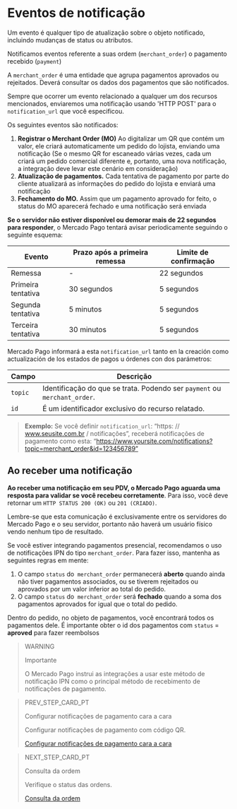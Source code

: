 # Eventos de notificação

Um evento é qualquer tipo de atualização sobre o objeto notificado, incluindo mudanças de status ou atributos. 

Notificamos eventos referente a suas ordem (`merchant_order`) o pagamento recebido (`payment`) 

A `merchant_order` é uma entidade que agrupa pagamentos aprovados ou rejeitados. Deverá consultar os dados dos pagamentos que são notificados.

Sempre que ocorrer um evento relacionado a qualquer um dos recursos mencionados, enviaremos uma notificação usando 'HTTP POST' para o `notification_url` que você especificou.

Os seguintes eventos são notificados:

1. **Registrar o Merchant Order (MO)**  Ao digitalizar um QR que contém um valor, ele criará automaticamente um pedido do lojista, enviando uma notificação (Se o mesmo QR for escaneado várias vezes, cada um criará um pedido comercial diferente e, portanto, uma nova notificação, a integração deve levar este cenário em consideração)
2. **Atualização de pagamentos.** Cada tentativa de pagamento por parte do cliente atualizará as informações do pedido do lojista e enviará uma notificação
3. **Fechamento do MO.** Assim que um pagamento aprovado for feito, o status do MO aparecerá fechado e uma notificação será enviada

**Se o servidor não estiver disponível ou demorar mais de 22 segundos para responder**, o Mercado Pago tentará avisar periodicamente seguindo o seguinte esquema:

|Evento|Prazo após a primeira remessa|Limite de confirmação|
|---|---|---|
|Remessa| - |22 segundos|
|Primeira tentativa|30 segundos|5 segundos|
|Segunda tentativa|5 minutos|5 segundos|
|Terceira tentativa|30 minutos|5 segundos|

Mercado Pago informará a esta `notification_url` tanto en la creación como actualización de los estados de pagos u órdenes con dos parámetros:

|Campo|Descrição|
|---|---|
|`topic`|Identificação do que se trata. Podendo ser `payment` ou` merchant_order`.|
|`id`|É um identificador exclusivo do recurso relatado.|


> **Exemplo:** Se você definir `notification_url`: “https: // www.seusite.com.br / notificações”, receberá notificações de pagamento como esta: “https://www.yoursite.com/notifications?topic=merchant_order&id=123456789”


## Ao receber uma notificação

**Ao receber uma notificação em seu PDV, o Mercado Pago aguarda uma resposta para validar se você recebeu corretamente**. Para isso, você deve retornar um `HTTP STATUS 200 (OK)` ou `201 (CRIADO)`.

Lembre-se que esta comunicação é exclusivamente entre os servidores do Mercado Pago e o seu servidor, portanto não haverá um usuário físico vendo nenhum tipo de resultado.

Se você estiver integrando pagamentos presencial, recomendamos o uso de notificações IPN do tipo `merchant_order`. Para fazer isso, mantenha as seguintes regras em mente:

1. O campo `status` do` merchant_order` permanecerá **aberto** quando ainda não tiver pagamentos associados, ou se tiverem rejeitados ou aprovados por um valor inferior ao total do pedido.
2. O campo `status` do` merchant_order` será **fechado** quando a soma dos pagamentos aprovados for igual que o total do pedido.

Dentro do pedido, no objeto de pagamentos, você encontrará todos os pagamentos dele. É importante obter o id dos pagamentos com `status` = **aproved** para fazer reembolsos


> WARNING
>
> Importante
>
> O Mercado Pago instrui as integrações a usar este método de notificação IPN como o principal método de recebimento de notificações de pagamento.

> PREV_STEP_CARD_PT
>
> Configurar notificações de pagamento cara a cara
>
> Configurar notificações de pagamento com código QR.
>
> [Configurar notificações de pagamento cara a cara](https://www.mercadopago[FAKER][URL][DOMAIN]/developers/pt/guides/notifications/ipn/inperson-configuration)

> NEXT_STEP_CARD_PT
>
> Consulta da ordem
> 
>Verifique o status das ordens.
>
> [Consulta da ordem](https://www.mercadopago[FAKER][URL][DOMAIN]/developers/pt/guides/notifications/ipn/inperson-order-query)